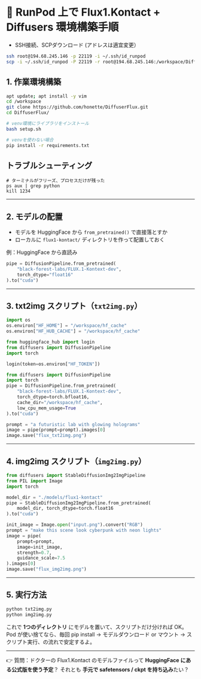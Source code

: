 # 🚀 RunPod 上で Flux1.Kontact + Diffusers 環境構築手順

- SSH接続、SCPダウンロード (アドレスは適宜変更）

```bash
ssh root@194.68.245.146 -p 22119 -i ~/.ssh/id_runpod
scp -i ~/.ssh/id_runpod -P 22119 -r root@194.68.245.146:/workspace/DiffuserFlux/*.png ./
```

## 1. 作業環境構築

```bash
apt update; apt install -y vim
cd /workspace
git clone https://github.com/honette/DiffuserFlux.git
cd DiffuserFlux/

# venv環境にライブラリをインストール
bash setup.sh

# venvを使わない場合
pip install -r requirements.txt
```

## トラブルシューティング

```
# ターミナルがフリーズ、プロセスだけが残った
ps aux | grep python
kill 1234

```

---

## 2. モデルの配置

* モデルを HuggingFace から `from_pretrained()` で直接落とすか
* ローカルに `flux1-kontact/` ディレクトリを作って配置しておく

例：HuggingFace から直読み

```python
pipe = DiffusionPipeline.from_pretrained(
    "black-forest-labs/FLUX.1-Kontext-dev",
    torch_dtype="float16"
).to("cuda")
```

---

## 3. txt2img スクリプト（`txt2img.py`）

```python
import os
os.environ["HF_HOME"] = "/workspace/hf_cache"
os.environ["HF_HUB_CACHE"] = "/workspace/hf_cache"

from huggingface_hub import login
from diffusers import DiffusionPipeline
import torch

login(token=os.environ["HF_TOKEN"])

from diffusers import DiffusionPipeline
import torch
pipe = DiffusionPipeline.from_pretrained(
    "black-forest-labs/FLUX.1-Kontext-dev",
    torch_dtype=torch.bfloat16,
    cache_dir="/workspace/hf_cache",
    low_cpu_mem_usage=True
).to("cuda")

prompt = "a futuristic lab with glowing holograms"
image = pipe(prompt=prompt).images[0]
image.save("flux_txt2img.png")
```

---

## 4. img2img スクリプト（`img2img.py`）

```python
from diffusers import StableDiffusionImg2ImgPipeline
from PIL import Image
import torch

model_dir = "./models/flux1-kontact"
pipe = StableDiffusionImg2ImgPipeline.from_pretrained(
    model_dir, torch_dtype=torch.float16
).to("cuda")

init_image = Image.open("input.png").convert("RGB")
prompt = "make this scene look cyberpunk with neon lights"
image = pipe(
    prompt=prompt,
    image=init_image,
    strength=0.7,
    guidance_scale=7.5
).images[0]
image.save("flux_img2img.png")
```

---

## 5. 実行方法

```bash
python txt2img.py
python img2img.py
```

これで **1つのディレクトリ** にモデルを置いて、スクリプトだけ分ければ OK。
Pod が使い捨てなら、毎回 pip install → モデルダウンロード or マウント → スクリプト実行、の流れで安定するよ。

---

👉 質問：ドクターの Flux1.Kontact のモデルファイルって **HuggingFace にある公式版を使う予定**？
それとも **手元で safetensors / ckpt を持ち込み**たい？
